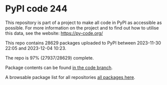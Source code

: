 # PyPI code 244

This repository is part of a project to make all code in PyPI as accessible as possible. For more information 
on the project and to find out how to utilise this data, see the website: https://py-code.org/

This repo contains 28629 packages uploaded to PyPI between 
2023-11-30 22:05 and 2023-12-04 10:23.

The repo is 97% (27937/28629) complete.

Package contents can be found [in the code branch](https://github.com/pypi-data/pypi-mirror-244/tree/code/packages).

A browsable package list for all repositories [all packages here](https://py-code.org/repositories/pypi-mirror-244).


